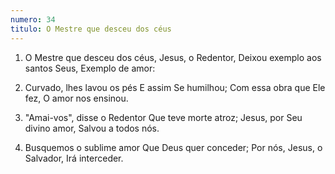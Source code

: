 ```yaml
---
numero: 34
titulo: O Mestre que desceu dos céus
---
```

1. O Mestre que desceu dos céus,
Jesus, o Redentor,
Deixou exemplo aos santos Seus,
Exemplo de amor:

2. Curvado, lhes lavou os pés
E assim Se humilhou;
Com essa obra que Ele fez,
O amor nos ensinou.

3. "Amai-vos", disse o Redentor
Que teve morte atroz;
Jesus, por Seu divino amor,
Salvou a todos nós.

4. Busquemos o sublime amor
Que Deus quer conceder;
Por nós, Jesus, o Salvador,
Irá interceder.
